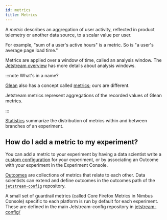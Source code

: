 ```yaml
---
id: metrics
title: Metrics
---
```


A *metric* describes an aggregation of user activity,
reflected in product telemetry or another data source,
to a scalar value per user.

For example, "sum of a user's active hours" is a metric.
So is "a user's average page load time."

Metrics are applied over a window of time,
called an analysis window.
The [Jetstream overview](jetstream.md) has more details about analysis windows.

:::note What's in a name?

[Glean](https://mozilla.github.io/glean/book/index.html)
also has a concept called
[metrics](https://mozilla.github.io/glean/book/appendix/glossary.html#metric);
ours are different.

Jetstream metrics represent aggregations of the recorded values of Glean metrics.

:::

[Statistics](statistics.md) summarize the distribution of metrics
within and between branches of an experiment.

## How do I add a metric to my experiment?

You can add a metric to your experiment
by having a data scientist write a
[custom configuration](configuration.md)
for your experiment, or by associating
an Outcome with your experiment in the Experiment Console.

[Outcomes](outcomes.md) are collections of metrics
that relate to each other.
Data scientists can extend and define outcomes
in the outcomes path of the
[`jetstream-config`](https://github.com/mozilla/jetstream-config/tree/main/outcomes) repository.

A small set of guardrail metrics (called Core Firefox Metrics in Nimbus Console)
specific to each platform
is run by default for each experiment.
These are defined in the main Jetstream-config repository 
in [jetstream-config/](https://github.com/mozilla/jetstream-config/blob/main/defaults/firefox_desktop.toml)
